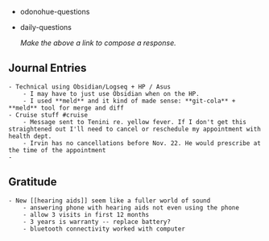 - odonohue-questions
- daily-questions
  
  *Make the above a link to compose a response.*
## Journal Entries
	- Technical using Obsidian/Logseq + HP / Asus
		- I may have to just use Obsidian when on the HP.
		- I used **meld** and it kind of made sense: **git-cola** + **meld** tool for merge and diff
	- Cruise stuff #cruise
		- Message sent to Tenini re. yellow fever. If I don't get this straightened out I'll need to cancel or reschedule my appointment with health dept.
		- Irvin has no cancellations before Nov. 22. He would prescribe at the time of the appointment
	-
## Gratitude
	- New [[hearing aids]] seem like a fuller world of sound
		- answering phone with hearing aids not even using the phone
		- allow 3 visits in first 12 months
		- 3 years is warranty -- replace battery?
		- bluetooth connectivity worked with computer